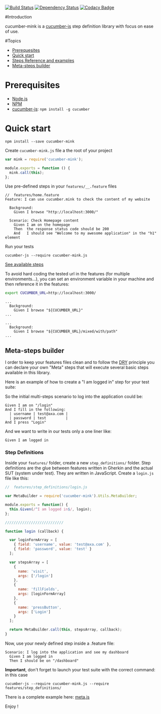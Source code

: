 [![Build Status](https://travis-ci.org/AXA-GROUP-SOLUTIONS/cucumber-mink.svg)](https://travis-ci.org/AXA-GROUP-SOLUTIONS/cucumber-mink)
[![Dependency Status](https://gemnasium.com/AXA-GROUP-SOLUTIONS/cucumber-mink.svg)](https://gemnasium.com/AXA-GROUP-SOLUTIONS/cucumber-mink)
[![Codacy Badge](https://www.codacy.com/project/badge/ac135f34f64a4c47a7aba1850acf4009)](https://www.codacy.com/public/dezandeea/cucumber-mink)

#Introduction

cucumber-mink is a [cucumber-js](https://github.com/cucumber/cucumber-js) step definition library with focus on ease of use.

#Topics

- [Prerequesites](#prerequesites)
- [Quick start](#quick-start)
- [Steps Reference and examples](doc/steps.md)
- [Meta-steps builder](#meta-steps-builder)

# Prerequisites

* [Node.js](http://nodejs.org)
* [NPM](http://npmjs.org)
* [cucumber-js](https://github.com/cucumber/cucumber-js): `npm install -g cucumber`

# Quick start

    npm install --save cucumber-mink

Create `cucumber-mink.js` file a the root of your project

``` javascript
var mink = require('cucumber-mink');

module.exports = function () {
  mink.call(this);
};
```

Use pre-defined steps in your `features/__.feature` files

``` gherkin
//  features/home.feature
Feature: I can use cucumber.mink to check the content of my website

  Background:
    Given I browse "http://localhost:3000/"

  Scenario: Check Homepage content
    Given I am on the homepage
    Then  the response status code should be 200
    And   I should see "Welcome to my awesome application" in the "h1" element
```

Run your tests

    cucumber-js --require cucumber-mink.js

[See available steps](doc/steps.md)

To avoid hard coding the tested url in the features (for multiple environments...), you can set an environment variable in your machine and then reference it in the features:

``` bash
export CUCUMBER_URL=http://localhost:3000/
```

``` gherkin
...
  Background:
    Given I browse "${CUCUMBER_URL}"
...
```

``` gherkin
...
  Background:
    Given I browse "${CUCUMBER_URL}/mixed/with/path"
...
```

## Meta-steps builder

I order to keep your features files clean and to follow the [DRY](http://en.wikipedia.org/wiki/Don't_repeat_yourself) principle
you can declare your own "Meta" steps that will execute several basic steps available in this library.

Here is an example of how to create a "I am logged in" step for your test suite:

So the initial multi-steps scenario to log into the application could be:

``` gherkin
Given I am on "/login"
And I fill in the following:
  | username | test@axa.com |
  | password | test         |
And I press "Login"
```

And we want to write in our tests only a one liner like:

``` gherkin
Given I am logged in
```

### Step Definitions

Inside your `features/` folder, create a new `step_definitions/` folder. Step definitions are the glue between features written in Gherkin and the actual SUT (system under test). They are written in JavaScript.
Create a `login.js` file like this:

``` javascript
//  features/step_definitions/login.js

var MetaBuilder = require('cucumber-mink').Utils.MetaBuilder;

module.exports = function() {
  this.Given(/^I am logged in$/, login);
};

///////////////////////////

function login (callback) {

  var loginFormArray = [
    { field: 'username', value: 'test@axa.com' },
    { field: 'password', value: 'test' }
  ];

  var stepsArray = [
    {
      name: 'visit',
      args: ['/login']
    },
    {
      name: 'fillFields',
      args: [loginFormArray]
    },
    {
      name: 'pressButton',
      args: ['Login']
    }
  ];

  return MetaBuilder.call(this, stepsArray, callback);
}
```

Now, use your newly defined step inside a .feature file:

``` gherkin
Scenario: I log into the application and see my dashboard
  Given I am logged in
  Then I should be on "/dashboard"
```

__Important__, don't forget to launch your test suite with the correct command: in this case

``` shell
cucumber-js --require cucumber-mink.js --require features/step_definitions/
```

There is a complete example here: [meta.js](features/step_definitions/meta.js)

Enjoy !
